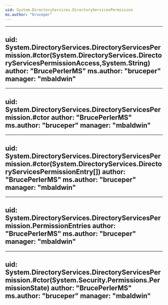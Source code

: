 ```yaml
---
uid: System.DirectoryServices.DirectoryServicesPermission
ms.author: "bruceper"
---
```


---
uid: System.DirectoryServices.DirectoryServicesPermission.#ctor(System.DirectoryServices.DirectoryServicesPermissionAccess,System.String)
author: "BrucePerlerMS"
ms.author: "bruceper"
manager: "mbaldwin"
---

---
uid: System.DirectoryServices.DirectoryServicesPermission.#ctor
author: "BrucePerlerMS"
ms.author: "bruceper"
manager: "mbaldwin"
---

---
uid: System.DirectoryServices.DirectoryServicesPermission.#ctor(System.DirectoryServices.DirectoryServicesPermissionEntry[])
author: "BrucePerlerMS"
ms.author: "bruceper"
manager: "mbaldwin"
---

---
uid: System.DirectoryServices.DirectoryServicesPermission.PermissionEntries
author: "BrucePerlerMS"
ms.author: "bruceper"
manager: "mbaldwin"
---

---
uid: System.DirectoryServices.DirectoryServicesPermission.#ctor(System.Security.Permissions.PermissionState)
author: "BrucePerlerMS"
ms.author: "bruceper"
manager: "mbaldwin"
---
